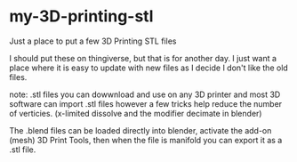 # my-3D-printing-stl
Just a place to put a few 3D Printing STL files



I should put these on thingiverse, but that is for another day. I just want a place where it is easy to update with new files as I decide I don't like the old files.



note: .stl files you can dowwnload and use on any 3D printer and most 3D software can import .stl files however a few tricks help reduce the number of verticies. (x-limited dissolve and the modifier decimate in blender)


The .blend files can be loaded directly into blender, activate the add-on (mesh) 3D Print Tools, then when the file is manifold you can export it as a .stl file.



